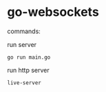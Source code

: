 # go-websockets


commands:

run server

```go run main.go```
        
run http server

```live-server```
